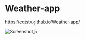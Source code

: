 # Weather-app

https://eqtstv.github.io/Weather-app/


![Screenshot_5](https://user-images.githubusercontent.com/38236287/76082406-9873e580-5fab-11ea-8bae-660d040c59d1.png)

